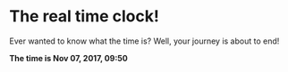 # The real time clock!

Ever wanted to know what the time is? Well, your journey is about to end!

**The time is Nov 07, 2017, 09:50**